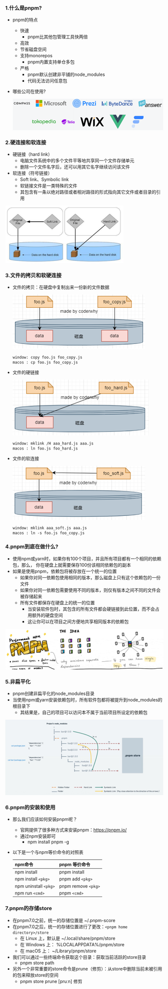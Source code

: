 ### 1.什么是pnpm?

- pnpm的特点
  - 快速
    - pnpm比其他包管理工具快两倍
  - 高效
  - 节省磁盘空间
  - 支持monorepos
    - pnpm内置支持单仓多包
  - 严格
    - pnpm默认创建非平铺的node_modules
    - 代码无法访问任意包

- 哪些公司在使用?

  ![image-20220702193641409](images/image-20220702193641409.png)

### 2.硬连接和软连接

- 硬链接（hard link）
  - 电脑文件系统中的多个文件平等地共享同一个文件存储单元
  - 删除一个文件名字后，还可以用其它名字继续访问该文件
- 软连接（符号链接）
  - Soft link、Symbolic link
  - 软链接文件是一类特殊的文件
  - 其包含有一条以绝对路径或者相对路径的形式指向其它文件或者目录的引用

<img src="images/image-20220702194039353.png" alt="image-20220702194039353" style="zoom:50%;" />

### 3.文件的拷贝和软硬连接

- 文件的拷贝：在硬盘中复制出来一份新的文件数据

  ![image-20220702194204682](images/image-20220702194204682.png)

  ```
  window: copy foo.js foo_copy.js
  macos : cp foo.js foo_copy.js
  ```

- 文件的硬链接

  ![image-20220702194307417](images/image-20220702194307417.png)

  ```
  window: mklink /H aaa_hard.js aaa.js
  macos : ln foo.js foo_hard.js
  ```

- 文件的软连接

  ![image-20220702194337928](images/image-20220702194337928.png)

  ```
  window: mklink aaa_soft.js aaa.js
  macos : ln -s foo.js foo_copy.js
  ```

### 4.pnpm到底在做什么?

- 使用npm或yarn时，如果你有100个项目，并且所有项目都有一个相同的依赖包，那么， 你在硬盘上就需要保存100份该相同依赖包的副本
- 如果是使用pnpm，依赖包将被存放在一个统一的位置
  - 如果你对同一依赖包使用相同的版本，那么磁盘上只有这个依赖包的一份文件
  - 如果你对同一依赖包需要使用不同的版本，则仅有版本之间不同的文件会被存储起来
  - 所有文件都保存在硬盘上的统一的位置
    - 当安装软件包时，其包含的所有文件都会硬链接到此位置，而不会占用额外的硬盘空间
    - 这让你可以在项目之间方便地共享相同版本的依赖包

![image-20220702194712731](images/image-20220702194712731.png)

### 5.非扁平化

- pnpm创建非扁平化的node_modules目录
- 当使用npm或yarn安装依赖包时，所有软件包都将被提升到node_modules的根目录下
  - 其结果是，自己的项目可以访问本不属于当前项目所设定的依赖包

![01](images/01.jpg)

### 6.pnpm的安装和使用

- 那么我们应该如何安装pnpm呢？

  - 官网提供了很多种方式来安装pnpm：https://pnpm.io/
  - 通过npm安装即可
    - npm install pnpm -g

- 以下是一个与npm等价命令的对照表

  | npm命令               | pnpm 等价命令       |
  | --------------------- | ------------------- |
  | npm install           | pnpm install        |
  | npm install `<pkg>`   | pnpm add `<pkg>`    |
  | npm uninstall `<pkg>` | pnpm remove `<pkg>` |
  | npm run `<cmd>`       | pnpm `<cmd>`        |

### 7.pnpm的存储store

- 在pnpm7.0之前，统一的存储位置是 ~/.pnpm-score
- 在pnpm7.0之后，统一的存储位置进行了更改：`<pnpm home directory>/store`
  - 在 Linux 上，默认是 ~/.local/share/pnpm/store
  - 在 Windows 上： %LOCALAPPDATA%/pnpm/store
  - 在 macOS 上： ~/Library/pnpm/store
- 我们可以通过一些终端命令获取这个目录：获取当前活跃的store目录
  - pnpm store path
- 另外一个非常重要的store命令是prune（修剪）：从store中删除当前未被引用的包来释放store的空间
  - pnpm store prune [pruːn] 修剪

